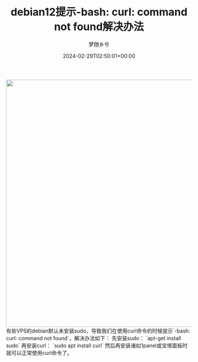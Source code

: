﻿---
title: 'debian12提示-bash: curl: command not found解决办法'
author: 梦随乡兮
type: post
date: 2024-02-29T02:50:01+00:00
url: /bash-curl-command-not-found.html
featured_image: https://r2.imsxx.com/wp-content/uploads/20240229024911370002.jpg
views:
- 1030
categories:
- 笔记
tags:
- 1panel
- curl
- debian
- sudo
slug: "bash-curl-command-not-found"
---
<img width="1280" height="672" src="https://r2.imsxx.com/wp-content/uploads/20240229024911370002.jpg" alt="" />
有些VPS的debian默认未安装sudo，导致我们在使用curl命令的时候提示`-bash: curl: command not found`，解决办法如下：
先安装sudo：
`apt-get install sudo`
再安装curl：
`sudo apt install curl`
然后再安装诸如1panel或宝塔面板时就可以正常使用curl命令了。
